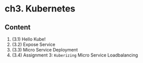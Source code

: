 # ch3. Kubernetes

## Content

1. (3.1) Hello Kube!
2. (3.2) Expose Service
3. (3.3) Micro Service Deployment
4. (3.4) Assignment 3: `Kuberizing` Micro Service Loadbalancing
